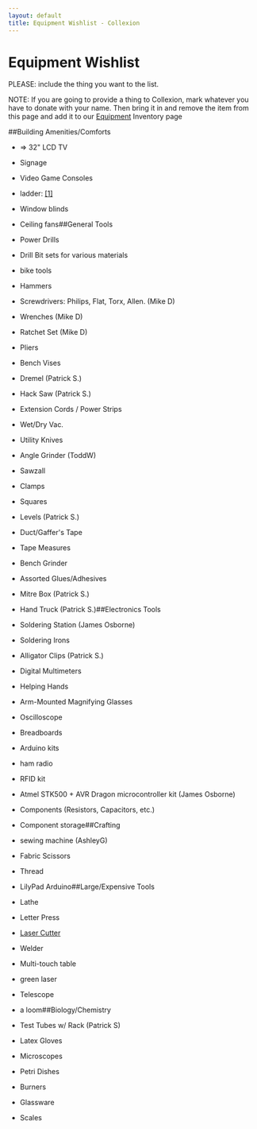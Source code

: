 ```yaml
---
layout: default
title: Equipment Wishlist - Collexion
---
```


# Equipment Wishlist

PLEASE: include the thing you want to the list.

NOTE: If you are going to provide a thing to Collexion, mark whatever you have to donate with your name. Then bring it in and remove the item from this page and add it to our 
[Equipment](equipment) Inventory page

##Building Amenities/Comforts


* => 32" LCD TV

* Signage

* Video Game Consoles

* ladder: 
[[1]](http://www.google.com/products/catalog?cid=17002129223759513596)

* Window blinds

* Ceiling fans##General Tools


* Power Drills

* Drill Bit sets for various materials

* bike tools

* Hammers

* Screwdrivers: Philips, Flat, Torx, Allen. (Mike D)

* Wrenches (Mike D)

* Ratchet Set (Mike D)

* Pliers

* Bench Vises

* Dremel (Patrick S.)

* Hack Saw (Patrick S.)

* Extension Cords / Power Strips

* Wet/Dry Vac.

* Utility Knives

* Angle Grinder (ToddW)

* Sawzall

* Clamps

* Squares

* Levels (Patrick S.)

* Duct/Gaffer's Tape

* Tape Measures

* Bench Grinder

* Assorted Glues/Adhesives

* Mitre Box (Patrick S.)

* Hand Truck (Patrick S.)##Electronics Tools


* Soldering Station (James Osborne)

* Soldering Irons

* Alligator Clips (Patrick S.)

* Digital Multimeters

* Helping Hands

* Arm-Mounted Magnifying Glasses

* Oscilloscope

* Breadboards

* Arduino kits

* ham radio

* RFID kit

* Atmel STK500 + AVR Dragon microcontroller kit (James Osborne)

* Components (Resistors, Capacitors, etc.)

* Component storage##Crafting


* sewing machine (AshleyG)

* Fabric Scissors

* Thread

* LilyPad Arduino##Large/Expensive Tools


* Lathe

* Letter Press

* [Laser Cutter](http://buildlog.net/cnc_laser/store/2x_kits_and_parts.php)

* Welder

* Multi-touch table

* green laser

* Telescope

* a loom##Biology/Chemistry


* Test Tubes w/ Rack (Patrick S)

* Latex Gloves

* Microscopes

* Petri Dishes

* Burners

* Glassware

* Scales